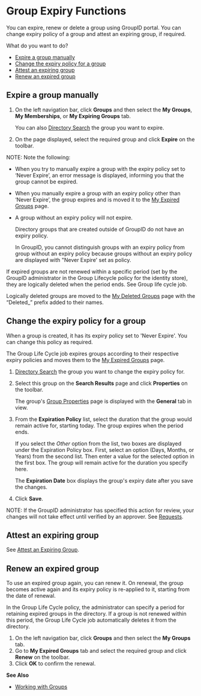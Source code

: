 # Group Expiry Functions

You can expire, renew or delete a group using GroupID portal. You can change expiry policy of a
group and attest an expiring group, if required.

What do you want to do?

- [Expire a group manually ](#expire-a-group-manually)
- [Change the expiry policy for a group](#change-the-expiry-policy-for-a-group)
- [Attest an expiring group](#attest-an-expiring-group)
- [Renew an expired group](#renew-an-expired-group)

## Expire a group manually

1. On the left navigation bar, click **Groups** and then select the **My Groups**, **My
   Memberships**, or **My Expiring Groups** tab.

   You can also [Directory Search](/docs/directorymanager/11.0/directorymanager/portal/search/search.md)
   the group you want to expire.

2. On the page displayed, select the required group and click **Expire** on the toolbar.

NOTE: Note the following:

- When you try to manually expire a group with the expiry policy set to ‘Never Expire’, an error
  message is displayed, informing you that the group cannot be expired.
- When you manually expire a group with an expiry policy other than ‘Never Expire’, the group
  expires and is moved it to the
  [My Expired Groups](/docs/directorymanager/11.0/directorymanager/portal/group/myexpiredgroups.md) page.
- A group without an expiry policy will not expire.

  Directory groups that are created outside of GroupID do not have an expiry policy.

  In GroupID, you cannot distinguish groups with an expiry policy from group without an expiry
  policy because groups without an expiry policy are displayed with "Never Expire' set as policy.

If expired groups are not renewed within a specific period (set by the GroupID administrator in the
Group Lifecycle policy for the identity store), they are logically deleted when the period ends. See
Group life cycle job.

Logically deleted groups are moved to the
[My Deleted Groups](/docs/directorymanager/11.0/directorymanager/portal/group/mydeletedgroups.md) page with
the “Deleted\_” prefix added to their names.

## Change the expiry policy for a group

When a group is created, it has its expiry policy set to 'Never Expire'. You can change this policy
as required.

The Group Life Cycle job expires groups according to their respective expiry policies and moves them
to the [My Expired Groups](/docs/directorymanager/11.0/directorymanager/portal/group/myexpiredgroups.md)
page.

1. [Directory Search](/docs/directorymanager/11.0/directorymanager/portal/search/search.md) the group you
   want to change the expiry policy for.
2. Select this group on the **Search Results** page and click **Properties** on the toolbar.

   The group's
   [Group Properties](/docs/directorymanager/11.0/directorymanager/portal/group/properties/overview.md)
   page is displayed with the **General** tab in view.

3. From the **Expiration Policy** list, select the duration that the group would remain active for,
   starting today. The group expires when the period ends.

   If you select the _Other_ option from the list, two boxes are displayed under the Expiration
   Policy box. First, select an option (Days, Months, or Years) from the second list. Then enter a
   value for the selected option in the first box. The group will remain active for the duration
   you specify here.

   The **Expiration Date** box displays the group's expiry date after you save the changes.

4. Click **Save**.

NOTE: If the GroupID administrator has specified this action for review, your changes will not take
effect until verified by an approver. See
[Requests](/docs/directorymanager/11.0/directorymanager/portal/request/overview.md).

## Attest an expiring group

See
[Attest an Expiring Group](/docs/directorymanager/11.0/directorymanager/portal/group/manage/attestation.md).

## Renew an expired group

To use an expired group again, you can renew it. On renewal, the group becomes active again and its
expiry policy is re-applied to it, starting from the date of renewal.

In the Group Life Cycle policy, the administrator can specify a period for retaining expired groups
in the directory. If a group is not renewed within this period, the Group Life Cycle job
automatically deletes it from the directory.

1. On the left navigation bar, click **Groups** and then select the **My Groups** tab.
2. Go to **My Expired Groups** tab and select the required group and click **Renew** on the toolbar.
3. Click **OK** to confirm the renewal.

**See Also**

- [Working with Groups](/docs/directorymanager/11.0/directorymanager/portal/group/manage/workingwithgroups.md)

